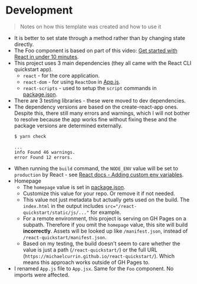 # Development
> Notes on how this template was created and how to use it

- It is better to set state through a method rather than by changing state directly.
- The Foo component is based on part of this video: [Get started with React in under 10 minutes](https://youtu.be/K02AkMbV1HM).
- This project uses 3 main dependencies (they all came with the React CLI quickstart app).
    - `react` - for the core application.
    - `react-dom` - for using `ReactDom` in [App.js](/src/App.js).
    - `react-scripts` - used to setup the `script` commands in [package.json](/package.json).
- There are 3 testing libraries - these were moved to dev dependencies.
- The dependency versions are based on the create-react-app ones. Despite this, there still many errors and warnings, which I will not bother to resolve because the app works fine without fixing these and the package versions are determined externally.
	```sh
	$ yarn check
	```
	```
	...
	info Found 46 warnings.
	error Found 12 errors.
	```
- When running the `build` command, the `NODE_ENV` value will be set to `production` by React - see [React docs - Adding custom env variables](https://create-react-app.dev/docs/adding-custom-environment-variables/).
- Homepage
    - The `homepage` value is set in [package.json](/package.json).
    - Customize this value for your repo. Or remove it if not needed.
    - This value not just metadata but actually gets used on the build. The `index.html` in the output includes `src="/react-quickstart/static/js/..."` for example.
    - For a remote environment, this project is serving on GH Pages on a subpath. Therefore if you omit the `homepage` value, this site will build **incorrectly**. Assets will be looked up like `/manifest.json`, instead of `/react-quickstart/manifest.json`.
    - Based on my testing, the build doesn't seem to care whether the value is just a path (`/react-quickstart/`) or the full URL (`https://michaelcurrin.github.io/react-quickstart/`). Which means this approach works outside of GH Pages to.
- I renamed `App.js` file to `App.jsx`. Same for the `Foo` component. No imports were affected.
